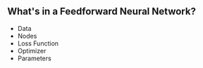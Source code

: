 ## What's in a Feedforward Neural Network?

- Data
- Nodes
- Loss Function
- Optimizer
- Parameters
